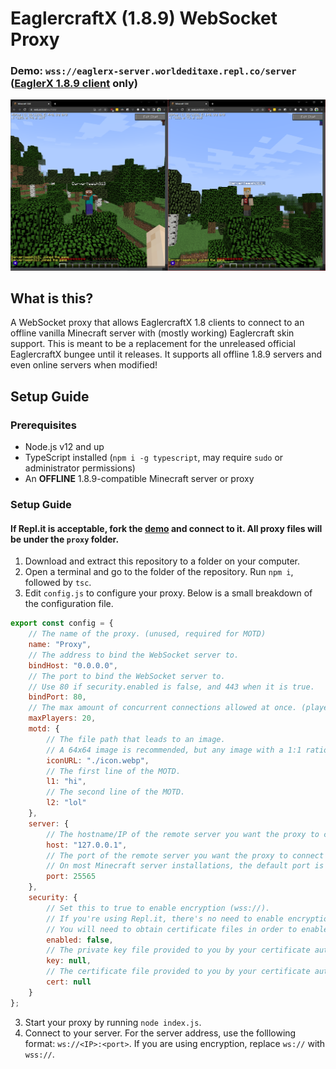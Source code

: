 # EaglercraftX (1.8.9) WebSocket Proxy
### Demo: `wss://eaglerx-server.worldeditaxe.repl.co/server` ([EaglerX 1.8.9 client](https://web.arch.lol/mc/1.8.8/) only)
![Two EaglerX clients connected to the same server](./assets/demo.png)
## What is this?
A WebSocket proxy that allows EaglercraftX 1.8 clients to connect to an offline vanilla Minecraft server with (mostly working) Eaglercraft skin support. This is meant to be a replacement for the unreleased official EaglercraftX bungee until it releases. It supports all offline 1.8.9 servers and even online servers when modified!
## Setup Guide
### Prerequisites
* Node.js v12 and up
* TypeScript installed (`npm i -g typescript`, may require `sudo` or administrator permissions)
* An **OFFLINE** 1.8.9-compatible Minecraft server or proxy
### Setup Guide
#### If Repl.it is acceptable, fork the [demo](https://replit.com/@WorldEditAxe/eaglerx-server) and connect to it. All proxy files will be under the `proxy` folder.
1. Download and extract this repository to a folder on your computer.
2. Open a terminal and go to the folder of the repository. Run `npm i`, followed by `tsc`.
3. Edit `config.js` to configure your proxy. Below is a small breakdown of the configuration file.
```js
export const config = {
    // The name of the proxy. (unused, required for MOTD)
    name: "Proxy",
    // The address to bind the WebSocket server to.
    bindHost: "0.0.0.0",
    // The port to bind the WebSocket server to.
    // Use 80 if security.enabled is false, and 443 when it is true.
    bindPort: 80,
    // The max amount of concurrent connections allowed at once. (player cap)
    maxPlayers: 20,
    motd: {
        // The file path that leads to an image.
        // A 64x64 image is recommended, but any image with a 1:1 ratio will work.
        iconURL: "./icon.webp",
        // The first line of the MOTD.
        l1: "hi",
        // The second line of the MOTD. 
        l2: "lol"
    },
    server: {
        // The hostname/IP of the remote server you want the proxy to connect to.
        host: "127.0.0.1",
        // The port of the remote server you want the proxy to connect to.
        // On most Minecraft server installations, the default port is 25565.
        port: 25565
    },
    security: {
        // Set this to true to enable encryption (wss://).
        // If you're using Repl.it, there's no need to enable encryption as it comes by default on all repls.
        // You will need to obtain certificate files in order to enable encryption.
        enabled: false,
        // The private key file provided to you by your certificate authority.
        key: null,
        // The certificate file provided to you by your certificate authority.
        cert: null
    }
};
```
3. Start your proxy by running `node index.js`.
4. Connect to your server. For the server address, use the folllowing format: `ws://<IP>:<port>`. If you are using encryption, replace `ws://` with `wss://`.
